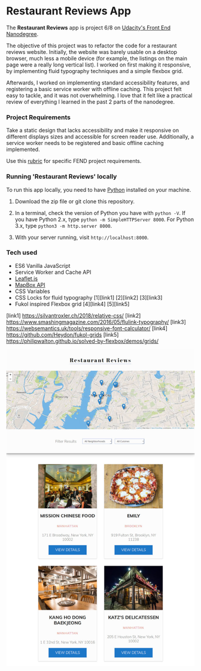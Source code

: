# Restaurant Reviews App

The **Restaurant Reviews** app is project 6/8 on [Udacity's Front End Nanodegree](https://eu.udacity.com/course/front-end-web-developer-nanodegree--nd001).

The objective of this project was to refactor the code for a restaurant reviews website. Initially, the website was barely usable on a desktop browser, much less a mobile device (for example, the listings on the main page were a really long vertical list). I worked on first making it responsive, by implementing fluid typography techniques and a simple flexbox grid.

Afterwards, I worked on implementing standard accessibility features, and registering a basic service worker with offline caching. This project felt easy to tackle, and it was not overwhelming. I love that it felt like a practical review of everything I learned in the past 2 parts of the nanodegree.

### Project Requirements

Take a static design that lacks accessibility and make it responsive on different displays sizes and accessible for screen reader use. Additionally, a service worker needs to be registered and basic offline caching implemented.

Use this [rubric](https://review.udacity.com/#!/rubrics/1090/view) for specific FEND project requirements.

### Running 'Restaurant Reviews' locally

To run this app locally, you need to have [Python](https://www.python.org/) installed on your machine.

1.  Download the zip file or git clone this repository.

2.  In a terminal, check the version of Python you have with `python -V`. If you have Python 2.x, type `python -m SimpleHTTPServer 8000`. For Python 3.x, type `python3 -m http.server 8000`.

3.  With your server running, visit `http://localhost:8000`.

### Tech used

- ES6 Vanilla JavaScript
- Service Worker and Cache API
- [Leaflet.js](https://leafletjs.com/)
- [MapBox API](https://www.mapbox.com/)
- CSS Variables
- CSS Locks for fluid typography [1][link1] [2][link2] [3][link3]
- Fukol inspired Flexbox grid [4][link4] [5][link5]

[link1] https://silvantroxler.ch/2018/relative-css/
[link2] https://www.smashingmagazine.com/2016/05/flulink-typography/
[link3] https://websemantics.uk/tools/responsive-font-calculator/
[link4] https://github.com/Heydon/fukol-grids
[link5] https://philipwalton.github.io/solved-by-flexbox/demos/grids/

![Screenshot of Restaurant Reviews App](./img/screenshot.jpg)

